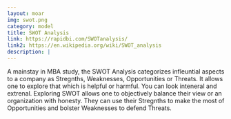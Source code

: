 ```yaml
---
layout: moar
img: swot.png
category: model
title: SWOT Analysis
link: https://rapidbi.com/SWOTanalysis/
link2: https://en.wikipedia.org/wiki/SWOT_analysis
description: |
---
```

 A mainstay in MBA study, the SWOT Analysis categorizes infleuntial aspects to a company as Stregnths, Weaknesses, Opportunities or Threats.
It allows one to explore that which is helpful or harmful. You can look inteneral and extrenal.
Exploring SWOT allows one to objectively balance their view or an organization with honesty.  They can use their Stregnths to make the most of Opportunities and bolster Weaknesses to defend Threats. 

